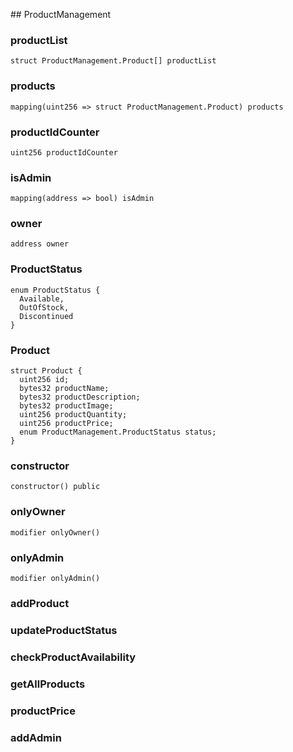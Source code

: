 ﻿﻿## ProductManagement


### productList

```solidity
struct ProductManagement.Product[] productList
```

### products

```solidity
mapping(uint256 => struct ProductManagement.Product) products
```

### productIdCounter

```solidity
uint256 productIdCounter
```

### isAdmin

```solidity
mapping(address => bool) isAdmin
```

### owner

```solidity
address owner
```

### ProductStatus

```solidity
enum ProductStatus {
  Available,
  OutOfStock,
  Discontinued
}
```
### Product

```solidity
struct Product {
  uint256 id;
  bytes32 productName;
  bytes32 productDescription;
  bytes32 productImage;
  uint256 productQuantity;
  uint256 productPrice;
  enum ProductManagement.ProductStatus status;
}
```
### constructor

```solidity
constructor() public
```







### onlyOwner

```solidity
modifier onlyOwner()
```

### onlyAdmin

```solidity
modifier onlyAdmin()
```

### addProduct

<BonadocsWidget widgetConfigUri="ipfs://bafkreify7dmp673rtgkhldamihokw5pfelg76tnpjwevj2c52utiaxkfte" contract="ProductManagement" functionKey="0x9b9e03ba" />







### updateProductStatus

<BonadocsWidget widgetConfigUri="ipfs://bafkreify7dmp673rtgkhldamihokw5pfelg76tnpjwevj2c52utiaxkfte" contract="ProductManagement" functionKey="0x920e2621" />







### checkProductAvailability

<BonadocsWidget widgetConfigUri="ipfs://bafkreify7dmp673rtgkhldamihokw5pfelg76tnpjwevj2c52utiaxkfte" contract="ProductManagement" functionKey="0x0f1298d9" />







### getAllProducts

<BonadocsWidget widgetConfigUri="ipfs://bafkreify7dmp673rtgkhldamihokw5pfelg76tnpjwevj2c52utiaxkfte" contract="ProductManagement" functionKey="0x02ee3a52" />







### productPrice

<BonadocsWidget widgetConfigUri="ipfs://bafkreify7dmp673rtgkhldamihokw5pfelg76tnpjwevj2c52utiaxkfte" contract="ProductManagement" functionKey="0xfd68b3ff" />







### addAdmin

<BonadocsWidget widgetConfigUri="ipfs://bafkreify7dmp673rtgkhldamihokw5pfelg76tnpjwevj2c52utiaxkfte" contract="ProductManagement" functionKey="0x70480275" />







